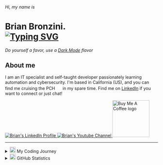 <!-- Main Header Section -->
<p><i>Hi, my name is</i></p>
<h1>
  Brian Bronzini.
  <br>
  <!-- Typing SVG by DenverCoder1 - https://github.com/DenverCoder1/readme-typing-svg -->
  <a href="https://github.com/DenverCoder1/readme-typing-svg">
    <img src="https://readme-typing-svg.demolab.com?font=&weight=700&vCenter=true&size=22&duration=2000&pause=700&color=7CF8FFFF&center=false&width=440&height=30&lines=Information+Technology+Specialist;DevOps+Enthusiast;Filmmaker;Cancer+Survivor" alt="Typing SVG" /></a>
</h1>

<p><i>Do yourself a favor, use a <a href="https://github.com/settings/appearance">Dark Mode</a> flavor</i></p>

<!-- About Me Section -->
<h2 id="about-me">About me</h2>

<p>
  I am an IT specialist and self-taught developer passionately learning automation and cybersecurity. I'm based in California (US), and you can find me cruising the PCH
    <img width="17" src="https://media.giphy.com/media/cOcZa1aMEpR7YAc1wC/giphy.gif"> in my spare time. Find me on <a href="https://www.linkedin.com/in/brianbronzini/" target="_blank">LinkedIn</a> if you want to connect or just chat!
</p>

<!-- Social icons section -->
<a href="https://www.linkedin.com/in/brianbronzini/" target="_blank">
  <img src="https://img.shields.io/badge/LinkedIn-4682b4?style=for-the-badge&logo=linkedin&logoColor=white" alt="Brian's LinkedIn Profile">
</a>
<a href="https://www.youtube.com/channel/UCuQIJG1EbdaE3cv5Z6CxoLg" target="_blank">
  <img src="https://img.shields.io/badge/YouTube-d95652?style=for-the-badge&logo=youtube&logoColor=white" alt="Brian's Youtube Channel">
</a>
<a href="https://www.buymeacoffee.com/brianveebee" target="_blank">
  <img src="https://cdn.buymeacoffee.com/buttons/default-orange.png" alt="Buy Me A Coffee logo" width="122">
</a>

<hr>

<!-- My Coding Journey Section -->
<details id="my-coding-journey">
  <summary><img width="20" src="https://media.giphy.com/media/QssGEmpkyEOhBCb7e1/giphy.gif">  My Coding Journey</summary>
  <div align="center">
    <div>
      <p><i>(February 2022 - September 2022)</i></p>
      <h2>The Odin Project</h2>
      <p><b><a href="https://www.theodinproject.com/" target="_blank">The Odin Project (TOP)</a> is an open-source curriculum for learning full-stack web development.</b></p>
      <img width="400" src="https://external-content.duckduckgo.com/iu/?u=https%3A%2F%2Fexternal-preview.redd.it%2FAsY9MiBRJKn-Baim1m9UQsgSuuitk1U5dp66UOX6R9g.jpg%3Fauto%3Dwebp%26s%3D05f168256897c7d4dec5f72fa353b744a27cb6da&f=1&nofb=1&ipt=4a393f8ade1ccf7d810a35684ebed0bef9a8c0a396e6418e2a0ef397fcee6ef5&ipo=images" alt="The Odin Project logo">
    </div>
    <div align="left">
      <h3>How I Started</h3>
        <p>One day during my cancer treatments, I stumbled across <a href="https://www.youtube.com/@programmingwithmosh" target="_blank">Programming with Mosh</a>'s channel on YouTube and watched his entire 1-hour <a href="https://www.youtube.com/watch?v=qz0aGYrrlhU" target="_blank">HTML Crash Course</a>. Before I realized, the video was over and I was left wanting so much more. With my search for high-quality and affordable educational resources well underway, I eventually discovered The Odin Project. After reading about the successes of others that have endured the program, I built my <a href="https://www.theodinproject.com/paths/foundations/courses/foundations" target="_blank">foundations</a> and embarked on my journey down TOP's <a href="https://www.theodinproject.com/paths/full-stack-ruby-on-rails?" target="_blank">Full Stack Ruby on Rails</a> track and never looked back.</p>
      <h3>What I Learned</h3>
    </div>
  </div>
</details>

<!-- My Stats Section -->
<details id="github-statistics">
  <summary><img width="20" src="https://media.giphy.com/media/n27ttWWVusVYOhb6hP/giphy.gif"> GitHub Statistics</summary><br>
<div align="center">
  <a href="https://github.com/brianveebee/brianveebee">
    <img align="center" src="https://github-readme-stats.vercel.app/api/top-langs/?username=brianveebee&hide=java,html,tex&title_color=ffffff&text_color=c9cacc&icon_color=2bbc8a&bg_color=1d1f21&langs_count=3" />
  </a>
  <a href="https://github.com/brianveebee/brianveebee">
    <img align="center" src="https://github-readme-stats.vercel.app/api?username=brianveebee&show_icons=true&line_height=27&count_private=true&title_color=ffffff&text_color=c9cacc&icon_color=00e7ff&bg_color=1d1f21" alt="Brian's GitHub Stats" />
  </a>
  <a href="https://github.com/brianveebee/CS50x-projects-2022">
    <img align="center" src="https://github-readme-stats.vercel.app/api/pin/?username=brianveebee&repo=CS50x-projects-2022&title_color=ffffff&text_color=c9cacc&icon_color=00e7ff&bg_color=1d1f21" />
  </a>
  <a href="https://github.com/brianveebee/rock-paper-scissors">
    <img align="center" src="https://github-readme-stats.vercel.app/api/pin/?username=brianveebee&repo=rock-paper-scissors&title_color=ffffff&text_color=c9cacc&icon_color=00e7ff&bg_color=1d1f21" />
  </a>
</div>
  <!--START_SECTION:waka-->


  <!--END_SECTION:waka-->
</details>
